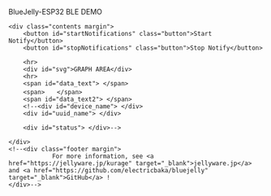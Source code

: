 <!doctype html>
<!--
Copyright 2017-2020 JellyWare Inc. All Rights Reserved.
-->
<html>
  <head>
    <meta charset="utf-8">
    <meta http-equiv="X-UA-Compatible" content="IE=edge">
    <meta name="description" content="BlueJelly">
    <meta name="viewport" content="width=640, maximum-scale=1.0, user-scalable=yes">
    <title>BlueJelly-ESP32  BLE DEMO</title>
    <link href="https://fonts.googleapis.com/css?family=Lato:100,300,400,700,900" rel="stylesheet" type="text/css">
    <link rel="stylesheet" href="style.css">
    <script type="text/javascript" src="bluejelly.js"></script>
    <script type="text/javascript" src="./smoothie.js"></script>
  </head>

<body>
<div class="container">
    <div class="title margin">
        <p id="title">BlueJelly-ESP32  BLE DEMO</p>
    </div>

    <div class="contents margin">
        <button id="startNotifications" class="button">Start Notify</button>
        <button id="stopNotifications" class="button">Stop Notify</button>

        <hr>
        <div id="svg">GRAPH AREA</div>
        <hr>
        <span id="data_text"> </span>
        <span>　　</span>
        <span id="data_text2"> </span>
        <!--<div id="device_name"> </div>
        <div id="uuid_name"> </div>
        
        <div id="status"> </div>-->

    </div>
    <!--<div class="footer margin">
                For more information, see <a href="https://jellyware.jp/kurage" target="_blank">jellyware.jp</a> and <a href="https://github.com/electricbaka/bluejelly" target="_blank">GitHub</a> !
    </div>-->
</div>


<script>
//--------------------------------------------------
//Global変数
//--------------------------------------------------
//BlueJellyのインスタンス生成
const ble = new BlueJelly();

//TimeSeriesのインスタンス生成
const ble_data = new TimeSeries();


//-------------------------------------------------
//smoothie.js
//-------------------------------------------------
function createTimeline() {
    const chart = new SmoothieChart({
        millisPerPixel: 20,
        grid: {
            fillStyle: '#ff8319',
            strokeStyle: '#ffffff',
            millisPerLine: 800
        },
        maxValue: 5000,
        minValue: 0
    });
    chart.addTimeSeries(ble_data, {
        strokeStyle: 'rgba(255, 255, 255, 1)',
        fillStyle: 'rgba(255, 255, 255, 0.2)',
        lineWidth: 4
    });
    chart.streamTo(document.getElementById("chart"), 500);
}


//--------------------------------------------------
//ロード時の処理
//--------------------------------------------------
window.onload = function () {
  //UUIDの設定
  ble.setUUID("UUID1","dd5f7232-1560-4792-953d-0b2015f15340","8796fa1b-986d-419a-8f84-137710a2354f");

  //smoothie.js
  //createTimeline();
}


//--------------------------------------------------
//Scan後の処理
//--------------------------------------------------
ble.onScan = function (deviceName) {
  //document.getElementById('device_name').innerHTML = deviceName;
  document.getElementById('status').innerHTML = "found device!";
}


//--------------------------------------------------
//ConnectGATT後の処理
//--------------------------------------------------
ble.onConnectGATT = function (uuid) {
  console.log('> connected GATT!');

  //document.getElementById('uuid_name').innerHTML = uuid;
  //document.getElementById('status').innerHTML = "connected GATT!";
}


//--------------------------------------------------
//Read後の処理：得られたデータの表示など行う
//--------------------------------------------------
ble.onRead = function (data, uuid){
  //フォーマットに従って値を取得
  let value = "";
  for(let i = 0; i < data.byteLength; i++){
    value = value + String.fromCharCode(data.getInt8(i));
  }

  //数値化
  value = Number(value);

  //コンソールに値を表示
  console.log(value);
  
  let value2=Math.round(value*0.5);
  let str_value="";
  let str_value2="";
  
  if(String(value).length==1) str_value= "000"+value;
  if(String(value).length==2) str_value= "00"+value;
  if(String(value).length==3) str_value= "0"+value;
  if(String(value).length==4) str_value= value;

  if(String(value2).length==1) str_value2= "000"+value2;
  if(String(value2).length==2) str_value2= "00"+value2;
  if(String(value2).length==3) str_value2= "0"+value2;
  if(String(value2).length==4) str_value2= value2;
  
  //HTMLにデータを表示
  document.getElementById('data_text').innerHTML = str_value;
  document.getElementById('data_text2').innerHTML = str_value2;
  //document.getElementById('uuid_name').innerHTML = uuid;
  //document.getElementById('status').innerHTML = "read data"

  //グラフへ反映
  //ble_data.append(new Date().getTime(), value);
  Create_grapf(value,value2);
}


//--------------------------------------------------
//Start Notify後の処理
//--------------------------------------------------
ble.onStartNotify = function(uuid){
  console.log('> Start Notify!');

  //document.getElementById('uuid_name').innerHTML = uuid;
  //document.getElementById('status').innerHTML = "started Notify";
}


//--------------------------------------------------
//Stop Notify後の処理
//--------------------------------------------------
ble.onStopNotify = function(uuid){
  console.log('> Stop Notify!');

  //document.getElementById('uuid_name').innerHTML = uuid;
  //document.getElementById('status').innerHTML = "stopped Notify";
}


//-------------------------------------------------
//ボタンが押された時のイベント登録
//--------------------------------------------------
document.getElementById('startNotifications').addEventListener('click', function() {
      ble.startNotify('UUID1');
});

document.getElementById('stopNotifications').addEventListener('click', function() {
      ble.stopNotify('UUID1');
});


var array1 = new Array(100);
for(let i=0;i<100;i++){
		array1[i] = new Array(2);
}



function Create_grapf(getdata,getdata1) {
	let screen_w = 550;
	let screen_h = 250;
	let Max_val = 5000;
	let Min_val = 0;
	let i=0;
	let ii=0;
	var plot_color = new Array('red', 'blue', 'yellow' ,'green');
	
	
	
	
	for(ii=0;ii<2;ii++){
		for(i=0;i<=98;i++){
			array1[i][ii]=array1[(i+1)][ii];
		}
	}
	array1[99][0]=getdata;
	array1[99][1]=getdata1;
	
	
	
	let display_text="<svg xmlns='http://www.w3.org/2000/svg' version='1.1' height='" + screen_h + "' width='" + screen_w + "' viewBox='-50 -10 600 280' class='SvgFrame'>";
	display_text = display_text + "<line x1='0' y1='0' x2='" + screen_w + "' y2='0' style='stroke:black;stroke-width:1' />";
	display_text = display_text + "<line x1='0' y1='" + screen_h + "' x2='" + screen_w + "' y2='" + screen_h + "' style='stroke:black;stroke-width:1' />";
	display_text = display_text + "<line x1='0' y1='0' x2='0' y2='" + screen_h + "' style='stroke:black;stroke-width:1' />";
	display_text = display_text + "<line x1='" + screen_w + "' y1='0' x2='" + screen_w + "' y2='" + screen_h + "' style='stroke:black;stroke-width:1' />";

	for(i=1;i<=4;i++){
		display_text = display_text + "<line x1='" + screen_w/5*i + "' y1='0' x2='" + (screen_w/5*i) + "' y2='" + screen_h + "' style='stroke:gray;stroke-width:1' />";
		display_text = display_text + "<line x1='0' y1='" + screen_h/5*i + "' x2='" +  screen_w + "' y2='" + screen_h/5*i + "' style='stroke:gray;stroke-width:1' />";
	}

	for(i=0;i<=5;i++){
        display_text = display_text + "<text x='-5' y='"+ (screen_h/5*i+10) +"' font-size='20' stroke='black' text-anchor='end' stroke-width='1'>"+(Max_val-Max_val/5*i)+"</text>"
    }
    
	
	
	for(ii=0;ii<2;ii++){
	    let x1 = 0;
	    
	    for(let i = 0;i<=98;i++){
	    	let x2=0;
	        x2 = x1 + screen_w / 100;
	        y1 = array1[i][ii]
	        y1 -= Min_val;
	        y1 *= screen_h;
	        y1 /= (Max_val - Min_val);
	        y1 = screen_h - y1;
	        
	        y2 =  array1[(i+1)][ii];
	        y2 -= Min_val;
	        y2 *= screen_h;
	        y2 /= (Max_val - Min_val);
	        y2 = screen_h - y2;
	        display_text = display_text + "<line x1='" + x1 + "' y1='" + y1 + "' x2='" + x2 + "' y2='" + y2 + "' style='stroke:"+ plot_color[ii] +";stroke-width:2' />";
	        
	        x1 += screen_w / 100
	        
	    }
    }

    
    display_text += "</svg>"
    document.getElementById("svg").innerHTML =  display_text;


}

</script>
</body>
</html>
